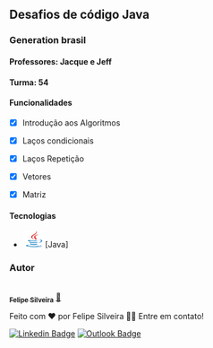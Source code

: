 ## Desafios de código Java
### Generation brasil
#### Professores: Jacque e Jeff
#### Turma: 54


####  Funcionalidades

- [x] Introdução aos Algoritmos
- [x] Laços condicionais
- [x] Laços Repetição
- [x] Vetores
- [x] Matriz


#### Tecnologias

- <img alt="Felipe-Java" height="30" width="40" src="https://raw.githubusercontent.com/devicons/devicon/master/icons/java/java-original.svg">[Java]

### Autor

<a href="https://github.com/felipegaldy/">
 <img style="border-radius: 50%;" src="https://avatars.githubusercontent.com/u/99551212?v=4" width="100px;" alt=""/>
 <br />
 <sub><b>Felipe Silveira</b></sub></a> <a href="https://www.linkedin.com/in/felipesilveirasp/" title="">🚀</a>


Feito com ❤️ por Felipe Silveira 👋🏽 Entre em contato!

 [![Linkedin Badge](https://img.shields.io/badge/-Felipe-blue?style=flat-square&logo=Linkedin&logoColor=white&link=https://www.linkedin.com/in/felipesilveirasp//)](https://www.linkedin.com/in/felipesilveirasp/) 
[![Outlook Badge](https://img.shields.io/badge/-felipe.silveira4@fatec.sp.gov.br-c14438?style=flat-square&logo=Outlook&logoColor=white&link=mailto:felipe.silveira4@fatec.sp.gov.br)](mailto:felipe.silveira4@fatec.sp.gov.br)
